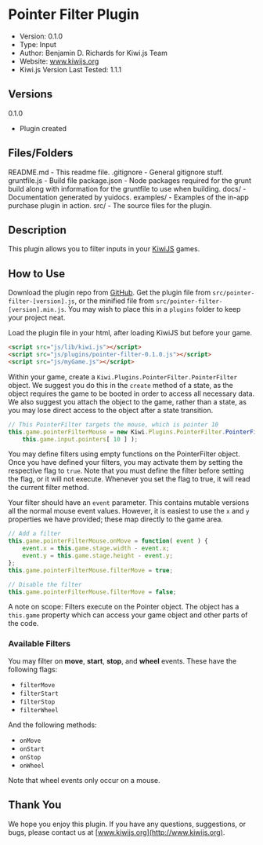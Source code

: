 # Pointer Filter Plugin

* Version: 0.1.0
* Type: Input
* Author: Benjamin D. Richards for Kiwi.js Team
* Website: www.kiwijs.org
* Kiwi.js Version Last Tested: 1.1.1

## Versions

0.1.0
- Plugin created

## Files/Folders
README.md	 - This readme file.
.gitignore	 - General gitignore stuff.
gruntfile.js - Build file
package.json - Node packages required for the grunt build along with information for the gruntfile to use when building.
docs/		 - Documentation generated by yuidocs.
examples/	 - Examples of the in-app purchase plugin in action.
src/		 - The source files for the plugin.

## Description

This plugin allows you to filter inputs in your [KiwiJS](http://www.kiwijs.org) games.

## How to Use

Download the plugin repo from [GitHub](). Get the plugin file from `src/pointer-filter-[version].js`, or the minified file from `src/pointer-filter-[version].min.js`. You may wish to place this in a `plugins` folder to keep your project neat.

Load the plugin file in your html, after loading KiwiJS but before your game.

```html
<script src="js/lib/kiwi.js"></script>
<script src="js/plugins/pointer-filter-0.1.0.js"></script>
<script src="js/myGame.js"></script>
```

Within your game, create a `Kiwi.Plugins.PointerFilter.PointerFilter` object. We suggest you do this in the `create` method of a state, as the object requires the game to be booted in order to access all necessary data. We also suggest you attach the object to the game, rather than a state, as you may lose direct access to the object after a state transition.

```js
// This PointerFilter targets the mouse, which is pointer 10
this.game.pointerFilterMouse = new Kiwi.Plugins.PointerFilter.PointerFilter(
	this.game.input.pointers[ 10 ] );
```

You may define filters using empty functions on the PointerFilter object. Once you have defined your filters, you may activate them by setting the respective flag to `true`. Note that you must define the filter before setting the flag, or it will not execute. Whenever you set the flag to true, it will read the current filter method.

Your filter should have an `event` parameter. This contains mutable versions all the normal mouse event values. However, it is easiest to use the `x` and `y` properties we have provided; these map directly to the game area.

```js
// Add a filter
this.game.pointerFilterMouse.onMove = function( event ) {
	event.x = this.game.stage.width - event.x;
	event.y = this.game.stage.height - event.y;
};
this.game.pointerFilterMouse.filterMove = true;

// Disable the filter
this.game.pointerFilterMouse.filterMove = false;
```

A note on scope: Filters execute on the Pointer object. The object has a `this.game` property which can access your game object and other parts of the code.

### Available Filters

You may filter on **move**, **start**, **stop**, and **wheel** events. These have the following flags:

* `filterMove`
* `filterStart`
* `filterStop`
* `filterWheel`

And the following methods:

* `onMove`
* `onStart`
* `onStop`
* `onWheel`

Note that wheel events only occur on a mouse.

## Thank You

We hope you enjoy this plugin. If you have any questions, suggestions, or bugs, please contact us at [www.kiwijs.org](http://www.kiwijs.org).
